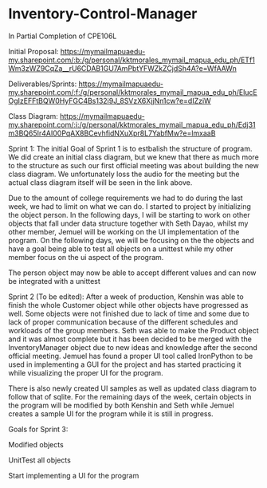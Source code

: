 # Inventory-Control-Manager
In Partial Completion of CPE106L

Initial Proposal: https://mymailmapuaedu-my.sharepoint.com/:b:/g/personal/kktmorales_mymail_mapua_edu_ph/ETf1Wm3zWZ9CqZa__rU6CDAB1GU7AmPbtYFWZkZCjdSh4A?e=WfAAWn

Deliverables/Sprints: https://mymailmapuaedu-my.sharepoint.com/:f:/g/personal/kktmorales_mymail_mapua_edu_ph/ElucEOgIzEFFtBQW0HyFGC4Bs132i9J_8SVzX6XjjNn1cw?e=dIZziW

Class Diagram: https://mymailmapuaedu-my.sharepoint.com/:i:/g/personal/kktmorales_mymail_mapua_edu_ph/Edj31m3BQ65Ir4AI00PqAX8BCevhfidNXuXpr8L7YabfMw?e=lmxaaB
 
Sprint 1:
The initial Goal of Sprint 1 is to estbalish the structure of program. We did create an initial class diagram, but we knew that there as much more to the structure
as such our first official meeting was about building the new class diagram. We unfortunately loss the audio for the meeting but the actual class diagram itself will be seen in the link above.

Due to the amount of college requirements we had to do during the last week, we had to limit on what we can do. I started to project by initializing the object person. In the following days, I will be starting to work on other objects that fall under data structure together with Seth Dayao, whilst my other member, Jemuel will be working on the UI implementation of the program. On the following days, we will be focusing on the the objects and have a goal being able to test all objects on a unittest while my other member focus on the ui aspect of the program. 

The person object may now be able to accept different values and can now be integrated with a unittest

Sprint 2 (To be edited): 
After a week of production, Kenshin was able to finish the whole Customer object while other objects have progressed as well. Some objects were not finished due to lack of time and some due to lack of proper communication because of the different schedules and workloads of the group members.  Seth was able to make the Product object and it was almost complete but it has been decided to be merged with the InventoryManager object due to new ideas and knowledge after the second official meeting. Jemuel has found a proper UI tool called IronPython to be used in implementing a GUI for the project and has started practicing it while visualizing the proper UI for the program. 

There is also newly created UI samples as well as updated class diagram to follow that of sqlite. 
For the remaining days of the week, certain objects in the program will be modified by both Kenshin and Seth while Jemuel creates a sample UI for the program while it is still in progress. 

Goals for Sprint 3: 

Modified objects 

UnitTest all objects 

Start implementing a UI for the program  
 

